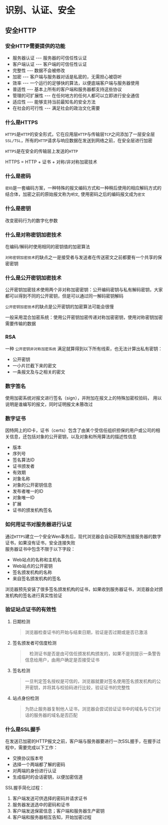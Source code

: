 # 识别、认证、安全

## 安全HTTP

### 安全HTTP需要提供的功能

- 服务器认证 --- 服务器的可信任性认证
- 客户端认证 --- 客户端的可信任性认证
- 完整性 --- 数据不会被修改
- 加密 --- 客户端与服务器对话是私密的，无需担心被窃听
- 效率 --- 一个运行的足够快的算法，以便底端客户端与服务器使用
- 普适性 --- 基本上所有的客户端和服务器都支持这些协议
- 管理的可扩展性 --- 在任何地方的任何人都可以立即进行安全通信
- 适应性 --- 能够支持当前最知名的安全方法
- 在社会的可行性 --- 满足社会的政治文化需要 

### 什么是HTTPS

`HTTPS`是`HTTP`的安全形式，它在应用层`HTTP`与传输层`TCP`之间添加了一层安全层`SSL/TSL`，所有的`HTTP`请求与响应数据在发送到网络之前，在安全层进行加密

`HTTPS`是在安全的传输层上发送的`HTTP`

HTTPS = HTTP + 证书 + 对称/非对称加密技术

### 什么是密码

`密码`是一套编码方案，一种特殊的报文编码方式和一种稍后使用的相应解码方式的结合体，加密之前的原始报文称为`明文`, 使用密码之后的编码报文成为`密文`

### 什么是密钥

改变密码行为的数字化参数

### 什么是对称密钥加密技术

在编码/解码时使用相同的密钥值的加密算法

`对称密钥加密技术`的缺点之一是接受者与发送者在传送密文之前都要有一个共享的保密密钥

### 什么是公开密钥加密技术

公开密钥加密技术使用两个非对称加密密钥：公开编码密钥与私有解码密钥，大家都可以得到不同的公开密钥，但是可以通过同一解码密钥解码

`公开密钥加密技术`的缺点是公开密钥的加密算法可能会很慢  

一般采用混合加密系统：使用公开密钥加密传递对称加密密钥，使用对称密钥加密需要传输的数据

### RSA

一种 `公开密钥非对称加密系统` 满足就算得到以下所有线索，也无法计算出私有密钥：
- 公开密钥
- 一小片拦截下来的密文
- 一条报文及与之相关的密文

### 数字签名

使用加密系统对报文进行签名（sign），并附加在报文上的特殊加密校验码， 用以说明是谁编写的报文，同时证明报文未篡改过

### 数字证书

因特网上的ID卡，证书（certs）包含了由某个受信任组织担保的用户或公司的相关信息，还包括对象的公开密钥，以及对象和所用算法的描述性信息

- 版本
- 序列号
- 签名算法ID
- 证书颁发者
- 有效期
- 对象名称
- 对象的公开密钥信息
- 发布者唯一的ID
- 对象唯一ID
- 扩展
- 证书的颁发机构签名

### 如何用证书对服务器进行认证

通过`HTTPS`建立一个安全Wen事务后，现代浏览器会自动获取所连接服务器的数字证书，如果没有证书，安全连接失败   
服务器证书中包含不限于以下字段：
- Web站点的名称和主机名
- Web站点的公开密钥
- 签名颁发机构的名称
- 来自签名颁发机构的签名

浏览器预先安装了很多签名颁发机构的证书，如果收到服务器证书，浏览器会对颁发机构的签名进行真实性验证

### 验证站点证书的有效性

1. 日期检测
    > 浏览器检查证书的开始与结束日期，验证是否过期或是否已激活

2. 签名颁发者可信度检测
    >　检测证书是否是由可信任颁发机构颁发的，如果不是则提示一条警告信息给用户，由用户确定是否接受证书

3. 签名检测
    >  一旦判定签名授权是可信的，浏览器就要对签名使用签名颁发机构的公开密钥，并将其与校验码进行比较，验证证书的完整性

4. 站点身份检测
    >  为防止服务器复制他人证书，浏览器会尝试验证证书中的域名与它们对话的服务器的域名是否匹配


### 什么是SSL握手

在发送已加密的HTTP报文之前，客户端与服务器要进行一次SSL握手，在握手过程中，需要完成以下工作：
- 交换协议版本号
- 选择一个两端都了解的密码
- 对两端的身份进行认证
- 生成临时的会话密钥，以便加密信道

SSL握手简化过程： 
1. 客户端发送可供选择的密码并请求证书
2. 服务器发送选中的密码和证书
3. 客户端发送保密信息；客户端和服务器生产密钥
4. 客户端和服务器相互告知，开始加密过程



